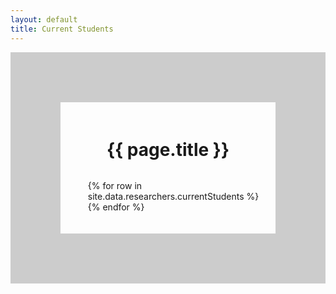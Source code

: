 ```yaml
---
layout: default
title: Current Students 
---
```


<script>
  function checkEmail(email){
    const emailToCheck = localStorage.getItem('email');
    console.log(`email param : ${emailToCheck} csv: ${email}`);
    return emailToCheck ===(email);
  }
</script>

<div style="display: flex; flex-direction: column; align-items: left; border: 80px solid #ccc; padding: 20px;">
  <h1 style="text-align: center;">{{ page.title }}</h1>
  <ul style="list-style-position: outside;">
  {% for row in site.data.researchers.currentStudents %}
        <script>
      if (checkEmail("{{ row.email }}")) {
        document.write('<div style="text-align: left; margin-bottom: 20px; border-bottom: 1px solid #ccc; padding-bottom: 10px;"><div style="font-weight: bold; margin-top: 5px; margin-left: 20px">{{ row.student_name }}</div><div style="font-size: 18px; margin-left: 20px;">{{ row.student_website_link }}</div><div style="font-size: 18px; margin-left: 20px;">{% assign student_email = row.student_email %}<a href="mailto:{{ student_email }}">{{ student_email }}</a></div></div>');
      }
    </script>
  {% endfor %}
  </ul>
</div>